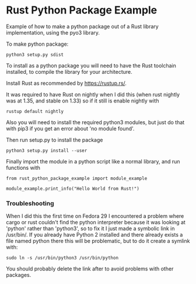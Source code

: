 # Rust Python Package Example
Example of how to make a python package out of a Rust library implementation, using the pyo3 library.

To make python package:
```shell
python3 setup.py sdist
```

To install as a python package you will need to have the Rust toolchain installed, to compile the library for your architecture.

Install Rust as recommended by https://rustup.rs/.

It was required to have Rust on nightly when I did this (when rust nightly was at 1.35, and stable on 1.33) so if it still is enable nightly with
```shell
rustup default nightly
```

Also you will need to install the required python3 modules, but just do that with pip3 if you get an error about 'no module found'.

Then run setup.py to install the package

```shell
python3 setup.py install --user
```

Finally import the module in a python script like a normal library, and run functions with
```shell
from rust_python_package_example import module_example

module_example.print_info("Hello World from Rust!")
```

### Troubleshooting
When I did this the first time on Fedora 29 I encountered a problem where cargo or rust couldn't find the python interpreter because it was looking at 'python' rather than 'python3', so to fix it I just made a symbolic link in /usr/bin/. If you already have Python 2 installed and there already exists a file named python there this will be problematic, but to do it create a symlink with:
```shell
sudo ln -s /usr/bin/python3 /usr/bin/python
```

You should probably delete the link after to avoid problems with other packages.

